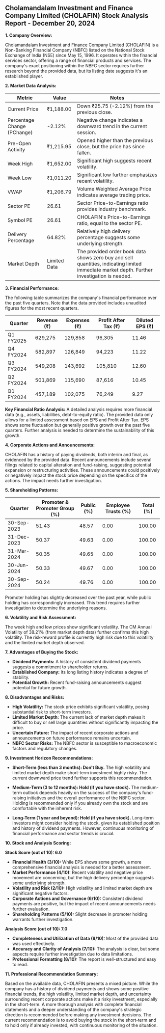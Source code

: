 ## Cholamandalam Investment and Finance Company Limited (CHOLAFIN) Stock Analysis Report - December 20, 2024

**1. Company Overview:**

Cholamandalam Investment and Finance Company Limited (CHOLAFIN) is a Non-Banking Financial Company (NBFC) listed on the National Stock Exchange of India (NSE) since May 15, 1996.  It operates within the financial services sector, offering a range of financial products and services.  The company's exact positioning within the NBFC sector requires further research beyond the provided data, but its listing date suggests it's an established player.

**2. Market Data Analysis:**

| Metric                     | Value          | Notes                                                              |
|-----------------------------|-----------------|----------------------------------------------------------------------|
| Current Price               | ₹1,188.00       |  Down ₹25.75 (-2.12%) from the previous close.                       |
| Percentage Change (PChange) | -2.12%          | Negative change indicates a downward trend in the current session.     |
| Pre-Open Activity          | ₹1,215.95       | Opened higher than the previous close, but the price has since fallen.|
| Week High                   | ₹1,652.00       | Significant high suggests recent volatility.                          |
| Week Low                    | ₹1,011.20       | Significant low further emphasizes recent volatility.                 |
| VWAP                        | ₹1,206.79       | Volume Weighted Average Price indicates average trading price.         |
| Sector PE                   | 26.61           | Sector Price-to-Earnings ratio provides industry benchmark.          |
| Symbol PE                   | 26.61           | CHOLAFIN's Price-to-Earnings ratio, equal to the sector PE.         |
| Delivery Percentage         | 64.82%          | Relatively high delivery percentage suggests some underlying strength.|
| Market Depth                | Limited Data    | The provided order book data shows zero buy and sell quantities, indicating limited immediate market depth. Further investigation is needed. |


**3. Financial Performance:**

The following table summarizes the company's financial performance over the past five quarters.  Note that the data provided includes unaudited figures for the most recent quarters.

| Quarter      | Revenue (₹)     | Expenses (₹)    | Profit After Tax (₹) | Diluted EPS (₹) |
|--------------|-----------------|-----------------|-----------------------|-----------------|
| Q1 FY2025     | 629,275         | 129,858         | 96,305                | 11.46            |
| Q4 FY2024     | 582,897         | 126,849         | 94,223                | 11.22            |
| Q3 FY2024     | 549,208         | 143,692         | 105,810               | 12.60            |
| Q2 FY2024     | 501,869         | 115,690         | 87,616                | 10.45            |
| Q1 FY2024     | 457,189         | 102,075         | 76,249                | 9.27             |


**Key Financial Ratio Analysis:**  A detailed analysis requires more financial data (e.g., assets, liabilities, debt-to-equity ratio). The provided data only allows for a limited assessment based on EPS and Profit After Tax.  EPS shows some fluctuation but generally positive growth over the past five quarters.  Further analysis is needed to determine the sustainability of this growth.

**4. Corporate Actions and Announcements:**

CHOLAFIN has a history of paying dividends, both interim and final, as evidenced by the provided data.  Recent announcements include several filings related to capital alteration and fund-raising, suggesting potential expansion or restructuring activities.  These announcements could positively or negatively impact the stock price depending on the specifics of the actions.  The impact needs further investigation.

**5. Shareholding Patterns:**

| Quarter      | Promoter & Promoter Group (%) | Public (%) | Employee Trusts (%) | Total (%) |
|--------------|-----------------------------|------------|--------------------|-----------|
| 30-Sep-2023  | 51.43                        | 48.57      | 0.00               | 100.00    |
| 31-Dec-2023  | 50.37                        | 49.63      | 0.00               | 100.00    |
| 31-Mar-2024  | 50.35                        | 49.65      | 0.00               | 100.00    |
| 30-Jun-2024  | 50.33                        | 49.67      | 0.00               | 100.00    |
| 30-Sep-2024  | 50.24                        | 49.76      | 0.00               | 100.00    |

Promoter holding has slightly decreased over the past year, while public holding has correspondingly increased. This trend requires further investigation to determine the underlying reasons.

**6. Volatility and Risk Assessment:**

The week high and low prices show significant volatility.  The CM Annual Volatility of 38.21% (from market depth data) further confirms this high volatility.  The risk-reward profile is currently high risk due to this volatility and the limited market depth observed.

**7. Advantages of Buying the Stock:**

* **Dividend Payments:**  A history of consistent dividend payments suggests a commitment to shareholder returns.
* **Established Company:**  Its long listing history indicates a degree of stability.
* **Potential Growth:**  Recent fund-raising announcements suggest potential for future growth.

**8. Disadvantages and Risks:**

* **High Volatility:**  The stock price exhibits significant volatility, posing substantial risk to short-term investors.
* **Limited Market Depth:**  The current lack of market depth makes it difficult to buy or sell large quantities without significantly impacting the price.
* **Uncertain Future:**  The impact of recent corporate actions and announcements on future performance remains uncertain.
* **NBFC Sector Risks:**  The NBFC sector is susceptible to macroeconomic factors and regulatory changes.

**9. Investment Horizon Recommendations:**

* **Short-Term (less than 3 months): Don't Buy.** The high volatility and limited market depth make short-term investment highly risky.  The current downward price trend further supports this recommendation.

* **Medium-Term (3 to 12 months): Hold (if you have stock).**  The medium-term outlook depends heavily on the success of the company's fund-raising initiatives and the overall performance of the NBFC sector.  Holding is recommended only if you already own the stock and are comfortable with the inherent risk.

* **Long-Term (1 year and beyond): Hold (if you have stock).**  Long-term investors might consider holding the stock, given its established position and history of dividend payments. However, continuous monitoring of financial performance and sector trends is crucial.


**10. Stock and Analysis Scoring:**

**Stock Score (out of 10): 6.0**

* **Financial Health (3/10):**  While EPS shows some growth, a more comprehensive financial analysis is needed for a better assessment.
* **Market Performance (4/10):**  Recent volatility and negative price movement are concerning, but the high delivery percentage suggests some underlying strength.
* **Volatility and Risk (2/10):**  High volatility and limited market depth are significant negative factors.
* **Corporate Actions and Governance (6/10):**  Consistent dividend payments are positive, but the impact of recent announcements needs further evaluation.
* **Shareholding Patterns (5/10):**  Slight decrease in promoter holding warrants further investigation.

**Analysis Score (out of 10): 7.0**

* **Completeness and Utilization of Data (8/10):**  Most of the provided data was used effectively.
* **Accuracy and Clarity of Analysis (7/10):**  The analysis is clear, but some aspects require further investigation due to data limitations.
* **Professional Formatting (8/10):**  The report is well-structured and easy to read.


**11. Professional Recommendation Summary:**

Based on the available data, CHOLAFIN presents a mixed picture. While the company has a history of dividend payments and shows some positive financial trends, the high volatility, limited market depth, and uncertainty surrounding recent corporate actions make it a risky investment, especially in the short-term.  A more thorough analysis with complete financial statements and a deeper understanding of the company's strategic direction is recommended before making any investment decisions.  The current recommendation is to avoid buying the stock in the short-term and to hold only if already invested, with continuous monitoring of the situation.
